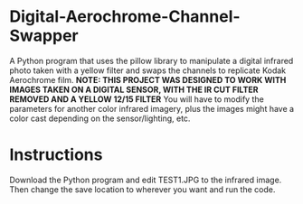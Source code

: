 # Digital-Aerochrome-Channel-Swapper
A Python program that uses the pillow library to manipulate a digital infrared photo taken with a yellow filter and swaps the channels to replicate Kodak Aerochrome film. **NOTE: THIS PROJECT WAS DESIGNED TO WORK WITH IMAGES TAKEN ON A DIGITAL SENSOR, WITH THE IR CUT FILTER REMOVED AND A YELLOW 12/15 FILTER**
You will have to modify the parameters for another color infrared imagery, plus the images might have a color cast depending on the sensor/lighting, etc.

# Instructions
Download the Python program and edit TEST1.JPG to the infrared image. Then change the save location to wherever you want and run the code.
